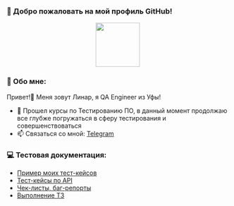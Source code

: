 ### 👋 Добро пожаловать на мой профиль GitHub! 

<div id="header" align="center">
  <img src="https://media.giphy.com/media/M9gbBd9nbDrOTu1Mqx/giphy.gif" width="100"/>
</div>

### :man: Обо мне:
Привет!👋 Меня зовут Линар, я QA Engineer из Уфы!

- 🌱 Прошел курсы по Тестированию ПО, в данный момент продолжаю все глубже погружаться в сферу тестирования и совершенствоваться
- 📫 Связаться со мной: <a href="https://t.me/Sinet211" rel="nofollow">Telegram</a>


### :computer: Тестовая документация:
- <a href="https://docs.google.com/spreadsheets/d/1sRSztuiFcFLr0LVdq6w9r89ssRE_p82vkMH4hrewAFs/edit?usp=sharing">Пример моих тест-кейсов</a>
- <a href="https://docs.google.com/spreadsheets/d/1fseXSybEmZIMXdBJ9SCt2LGUb8pzMPjagUp1JIXnkeA/edit?usp=sharing">Тест-кейсы по API</a>
- <a href="https://docs.google.com/spreadsheets/d/1q8THf3hk5r-JZnqQaaGjS_4LeOGg5UCUjWuhjgvvDbU/edit?usp=sharing">Чек-листы, баг-репорты</a>
- <a href="https://docs.google.com/spreadsheets/d/1m2Wn9WPnUbLDxu3RFQSvBow_4qvZsxHMIFeQ0ZLFjUw/edit?usp=sharing">Выполнение ТЗ</a>
